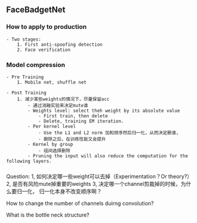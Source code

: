 ## FaceBadgetNet
### How to apply to production
	- Two stages:
		1. First anti-spoofing detection
		2. Face verification

### Model compression
	- Pre Training
		1. Mobile net, shuffle net

	- Post Training
		1. 减少某些weights的情况下，尽量保留acc
			- 通过消融实验来决定mute谁
			- Weights level: select theh weight by its absolute value
				- First train, then delete
				- Delete, training EM iteration.
			- Per kernel level
				- Use the L1 and L2 norm 加和排序然后归一化，从而决定删谁，
				- 删除之后，在训练性能又会提升
			- Kernel by group
				- 组间选择删除
			- Pruning the input will also reduce the computation for the following layers. 


###
Question:
1, 如何决定哪一些weight可以去掉（Experimentation？Or theory?）
2, 是否有风险mute掉重要的weights
3, 决定哪一个channel剪裁掉的时候，为什么要归一化， 归一化本身不改变顺序啊？



How to change the number of channels duirng convolution?

What is the bottle neck structure?




